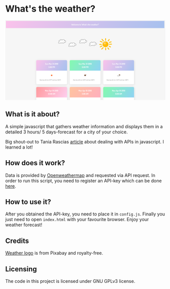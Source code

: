 # What's the weather?

![demo](img/demo.png)

## What is it about?

A simple javascript that gathers weather information and displays them in a
detailed 3 hours/ 5 days-forecast for a city of your choice.

Big shout-out to Tania Rascias [article](https://www.taniarascia.com/how-to-connect-to-an-api-with-javascript/) about dealing with APIs in
javascript. I learned a lot!

## How does it work?

Data is provided by [Openweathermap](https://openweathermap.org/) and requested
via API request. In order to run this script, you need to register an API-key which can
be done [here](https://openweathermap.org/api).

## How to use it?

After you obtained the API-key, you need to place it in `config.js`.
Finally you just need to open `index.html` with your favourite browser.
Enjoy your weather forecast!

## Credits

[Weather logo](https://pixabay.com/vectors/cloudy-sun-clouds-sunny-weather-296479/) 
is from Pixabay and royalty-free.

## Licensing

The code in this project is licensed under GNU GPLv3 license.